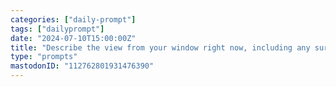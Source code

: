 ```yaml
---
categories: ["daily-prompt"]
tags: ["dailyprompt"]
date: "2024-07-10T15:00:00Z"
title: "Describe the view from your window right now, including any surprising details."
type: "prompts"
mastodonID: "112762801931476390"
---
```

